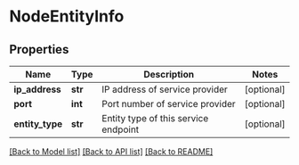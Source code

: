 # NodeEntityInfo

## Properties
Name | Type | Description | Notes
------------ | ------------- | ------------- | -------------
**ip_address** | **str** | IP address of service provider | [optional] 
**port** | **int** | Port number of service provider | [optional] 
**entity_type** | **str** | Entity type of this service endpoint | [optional] 

[[Back to Model list]](../README.md#documentation-for-models) [[Back to API list]](../README.md#documentation-for-api-endpoints) [[Back to README]](../README.md)

